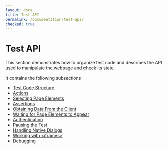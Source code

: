 ```yaml
---
layout: docs
title: Test API
permalink: /documentation/test-api/
checked: true
---
```

# Test API

This section demonstrates how to organize test code and describes the API used to manipulate the webpage and check its state.

It contains the following subsections

* [Test Code Structure](test-code-structure.md)
* [Actions](actions/README.md)
* [Selecting Page Elements](selecting-page-elements/README.md)
* [Assertions](assertions/README.md)
* [Obtaining Data From the Client](obtaining-data-from-the-client.md)
* [Waiting for Page Elements to Appear](waiting-for-page-elements-to-appear.md)
* [Authentication](authentication/README.md)
* [Pausing the Test](pausing-the-test.md)
* [Handling Native Dialogs](handling-native-dialogs.md)
* [Working with \<iframes\>](working-with-iframes.md)
* [Debugging](debugging.md)